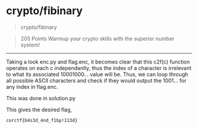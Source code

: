 # crypto/fibinary

>crypto/fibinary

>205 Points
>Warmup your crypto skills with the superior number system!

***

Taking a look enc.py and flag.enc, it becomes clear that this c2f(c) function operates on each c independantly, thus the index of a character is irrelevant to what its associated 10001000... value will be.
Thus, we can loop through all possible ASCII characters and check if they would output the 1001... for any index in flag.enc.

This was done in solution.py

This gives the desired flag,
```
corctf{b4s3d_4nd_f1bp!113d}
```
